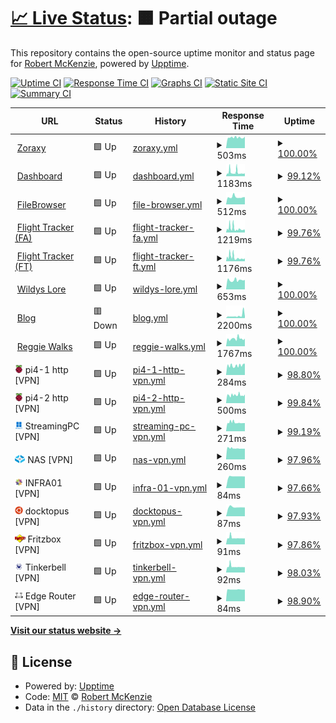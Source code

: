 # [📈 Live Status](https://m1xzg.github.io/uptime): <!--live status--> **🟧 Partial outage**

This repository contains the open-source uptime monitor and status page for [Robert McKenzie](https://www.uk-experience.com), powered by [Upptime](https://github.com/upptime/upptime).

[![Uptime CI](https://github.com/m1xzg/uptime/workflows/Uptime%20CI/badge.svg)](https://github.com/m1xzg/uptime/actions?query=workflow%3A%22Uptime+CI%22)
[![Response Time CI](https://github.com/m1xzg/uptime/workflows/Response%20Time%20CI/badge.svg)](https://github.com/m1xzg/uptime/actions?query=workflow%3A%22Response+Time+CI%22)
[![Graphs CI](https://github.com/m1xzg/uptime/workflows/Graphs%20CI/badge.svg)](https://github.com/m1xzg/uptime/actions?query=workflow%3A%22Graphs+CI%22)
[![Static Site CI](https://github.com/m1xzg/uptime/workflows/Static%20Site%20CI/badge.svg)](https://github.com/m1xzg/uptime/actions?query=workflow%3A%22Static+Site+CI%22)
[![Summary CI](https://github.com/m1xzg/uptime/workflows/Summary%20CI/badge.svg)](https://github.com/m1xzg/uptime/actions?query=workflow%3A%22Summary+CI%22)

<!--start: status pages-->
<!-- This summary is generated by Upptime (https://github.com/upptime/upptime) -->
<!-- Do not edit this manually, your changes will be overwritten -->
<!-- prettier-ignore -->
| URL | Status | History | Response Time | Uptime |
| --- | ------ | ------- | ------------- | ------ |
| <img alt="" src="https://github.com/tobychui/zoraxy/blob/main/src/web/favicon.png" height="13"> [Zoraxy](http://bigbastard.letmeshoot.it:8000) | 🟩 Up | [zoraxy.yml](https://github.com/M1XZG/uptime/commits/HEAD/history/zoraxy.yml) | <details><summary><img alt="Response time graph" src="./graphs/zoraxy/response-time-week.png" height="20"> 503ms</summary><br><a href="https://uptime.rpmdp.com/history/zoraxy"><img alt="Response time 621" src="https://img.shields.io/endpoint?url=https%3A%2F%2Fraw.githubusercontent.com%2FM1XZG%2Fuptime%2FHEAD%2Fapi%2Fzoraxy%2Fresponse-time.json"></a><br><a href="https://uptime.rpmdp.com/history/zoraxy"><img alt="24-hour response time 541" src="https://img.shields.io/endpoint?url=https%3A%2F%2Fraw.githubusercontent.com%2FM1XZG%2Fuptime%2FHEAD%2Fapi%2Fzoraxy%2Fresponse-time-day.json"></a><br><a href="https://uptime.rpmdp.com/history/zoraxy"><img alt="7-day response time 503" src="https://img.shields.io/endpoint?url=https%3A%2F%2Fraw.githubusercontent.com%2FM1XZG%2Fuptime%2FHEAD%2Fapi%2Fzoraxy%2Fresponse-time-week.json"></a><br><a href="https://uptime.rpmdp.com/history/zoraxy"><img alt="30-day response time 515" src="https://img.shields.io/endpoint?url=https%3A%2F%2Fraw.githubusercontent.com%2FM1XZG%2Fuptime%2FHEAD%2Fapi%2Fzoraxy%2Fresponse-time-month.json"></a><br><a href="https://uptime.rpmdp.com/history/zoraxy"><img alt="1-year response time 621" src="https://img.shields.io/endpoint?url=https%3A%2F%2Fraw.githubusercontent.com%2FM1XZG%2Fuptime%2FHEAD%2Fapi%2Fzoraxy%2Fresponse-time-year.json"></a></details> | <details><summary><a href="https://uptime.rpmdp.com/history/zoraxy">100.00%</a></summary><a href="https://uptime.rpmdp.com/history/zoraxy"><img alt="All-time uptime 99.99%" src="https://img.shields.io/endpoint?url=https%3A%2F%2Fraw.githubusercontent.com%2FM1XZG%2Fuptime%2FHEAD%2Fapi%2Fzoraxy%2Fuptime.json"></a><br><a href="https://uptime.rpmdp.com/history/zoraxy"><img alt="24-hour uptime 100.00%" src="https://img.shields.io/endpoint?url=https%3A%2F%2Fraw.githubusercontent.com%2FM1XZG%2Fuptime%2FHEAD%2Fapi%2Fzoraxy%2Fuptime-day.json"></a><br><a href="https://uptime.rpmdp.com/history/zoraxy"><img alt="7-day uptime 100.00%" src="https://img.shields.io/endpoint?url=https%3A%2F%2Fraw.githubusercontent.com%2FM1XZG%2Fuptime%2FHEAD%2Fapi%2Fzoraxy%2Fuptime-week.json"></a><br><a href="https://uptime.rpmdp.com/history/zoraxy"><img alt="30-day uptime 100.00%" src="https://img.shields.io/endpoint?url=https%3A%2F%2Fraw.githubusercontent.com%2FM1XZG%2Fuptime%2FHEAD%2Fapi%2Fzoraxy%2Fuptime-month.json"></a><br><a href="https://uptime.rpmdp.com/history/zoraxy"><img alt="1-year uptime 99.99%" src="https://img.shields.io/endpoint?url=https%3A%2F%2Fraw.githubusercontent.com%2FM1XZG%2Fuptime%2FHEAD%2Fapi%2Fzoraxy%2Fuptime-year.json"></a></details>
| <img alt="" src="http://dash.rpmdp.com/freeboard/dashicon.png" height="13"> [Dashboard](http://dash.rpmdp.com/freeboard/) | 🟩 Up | [dashboard.yml](https://github.com/M1XZG/uptime/commits/HEAD/history/dashboard.yml) | <details><summary><img alt="Response time graph" src="./graphs/dashboard/response-time-week.png" height="20"> 1183ms</summary><br><a href="https://uptime.rpmdp.com/history/dashboard"><img alt="Response time 708" src="https://img.shields.io/endpoint?url=https%3A%2F%2Fraw.githubusercontent.com%2FM1XZG%2Fuptime%2FHEAD%2Fapi%2Fdashboard%2Fresponse-time.json"></a><br><a href="https://uptime.rpmdp.com/history/dashboard"><img alt="24-hour response time 862" src="https://img.shields.io/endpoint?url=https%3A%2F%2Fraw.githubusercontent.com%2FM1XZG%2Fuptime%2FHEAD%2Fapi%2Fdashboard%2Fresponse-time-day.json"></a><br><a href="https://uptime.rpmdp.com/history/dashboard"><img alt="7-day response time 1183" src="https://img.shields.io/endpoint?url=https%3A%2F%2Fraw.githubusercontent.com%2FM1XZG%2Fuptime%2FHEAD%2Fapi%2Fdashboard%2Fresponse-time-week.json"></a><br><a href="https://uptime.rpmdp.com/history/dashboard"><img alt="30-day response time 944" src="https://img.shields.io/endpoint?url=https%3A%2F%2Fraw.githubusercontent.com%2FM1XZG%2Fuptime%2FHEAD%2Fapi%2Fdashboard%2Fresponse-time-month.json"></a><br><a href="https://uptime.rpmdp.com/history/dashboard"><img alt="1-year response time 708" src="https://img.shields.io/endpoint?url=https%3A%2F%2Fraw.githubusercontent.com%2FM1XZG%2Fuptime%2FHEAD%2Fapi%2Fdashboard%2Fresponse-time-year.json"></a></details> | <details><summary><a href="https://uptime.rpmdp.com/history/dashboard">99.12%</a></summary><a href="https://uptime.rpmdp.com/history/dashboard"><img alt="All-time uptime 98.44%" src="https://img.shields.io/endpoint?url=https%3A%2F%2Fraw.githubusercontent.com%2FM1XZG%2Fuptime%2FHEAD%2Fapi%2Fdashboard%2Fuptime.json"></a><br><a href="https://uptime.rpmdp.com/history/dashboard"><img alt="24-hour uptime 100.00%" src="https://img.shields.io/endpoint?url=https%3A%2F%2Fraw.githubusercontent.com%2FM1XZG%2Fuptime%2FHEAD%2Fapi%2Fdashboard%2Fuptime-day.json"></a><br><a href="https://uptime.rpmdp.com/history/dashboard"><img alt="7-day uptime 99.12%" src="https://img.shields.io/endpoint?url=https%3A%2F%2Fraw.githubusercontent.com%2FM1XZG%2Fuptime%2FHEAD%2Fapi%2Fdashboard%2Fuptime-week.json"></a><br><a href="https://uptime.rpmdp.com/history/dashboard"><img alt="30-day uptime 99.68%" src="https://img.shields.io/endpoint?url=https%3A%2F%2Fraw.githubusercontent.com%2FM1XZG%2Fuptime%2FHEAD%2Fapi%2Fdashboard%2Fuptime-month.json"></a><br><a href="https://uptime.rpmdp.com/history/dashboard"><img alt="1-year uptime 98.44%" src="https://img.shields.io/endpoint?url=https%3A%2F%2Fraw.githubusercontent.com%2FM1XZG%2Fuptime%2FHEAD%2Fapi%2Fdashboard%2Fuptime-year.json"></a></details>
| <img alt="" src="https://icons.duckduckgo.com/ip3/fb.letmeshoot.it.ico" height="13"> [FileBrowser](https://fb.letmeshoot.it/login) | 🟩 Up | [file-browser.yml](https://github.com/M1XZG/uptime/commits/HEAD/history/file-browser.yml) | <details><summary><img alt="Response time graph" src="./graphs/file-browser/response-time-week.png" height="20"> 512ms</summary><br><a href="https://uptime.rpmdp.com/history/file-browser"><img alt="Response time 556" src="https://img.shields.io/endpoint?url=https%3A%2F%2Fraw.githubusercontent.com%2FM1XZG%2Fuptime%2FHEAD%2Fapi%2Ffile-browser%2Fresponse-time.json"></a><br><a href="https://uptime.rpmdp.com/history/file-browser"><img alt="24-hour response time 512" src="https://img.shields.io/endpoint?url=https%3A%2F%2Fraw.githubusercontent.com%2FM1XZG%2Fuptime%2FHEAD%2Fapi%2Ffile-browser%2Fresponse-time-day.json"></a><br><a href="https://uptime.rpmdp.com/history/file-browser"><img alt="7-day response time 512" src="https://img.shields.io/endpoint?url=https%3A%2F%2Fraw.githubusercontent.com%2FM1XZG%2Fuptime%2FHEAD%2Fapi%2Ffile-browser%2Fresponse-time-week.json"></a><br><a href="https://uptime.rpmdp.com/history/file-browser"><img alt="30-day response time 563" src="https://img.shields.io/endpoint?url=https%3A%2F%2Fraw.githubusercontent.com%2FM1XZG%2Fuptime%2FHEAD%2Fapi%2Ffile-browser%2Fresponse-time-month.json"></a><br><a href="https://uptime.rpmdp.com/history/file-browser"><img alt="1-year response time 556" src="https://img.shields.io/endpoint?url=https%3A%2F%2Fraw.githubusercontent.com%2FM1XZG%2Fuptime%2FHEAD%2Fapi%2Ffile-browser%2Fresponse-time-year.json"></a></details> | <details><summary><a href="https://uptime.rpmdp.com/history/file-browser">100.00%</a></summary><a href="https://uptime.rpmdp.com/history/file-browser"><img alt="All-time uptime 100.00%" src="https://img.shields.io/endpoint?url=https%3A%2F%2Fraw.githubusercontent.com%2FM1XZG%2Fuptime%2FHEAD%2Fapi%2Ffile-browser%2Fuptime.json"></a><br><a href="https://uptime.rpmdp.com/history/file-browser"><img alt="24-hour uptime 100.00%" src="https://img.shields.io/endpoint?url=https%3A%2F%2Fraw.githubusercontent.com%2FM1XZG%2Fuptime%2FHEAD%2Fapi%2Ffile-browser%2Fuptime-day.json"></a><br><a href="https://uptime.rpmdp.com/history/file-browser"><img alt="7-day uptime 100.00%" src="https://img.shields.io/endpoint?url=https%3A%2F%2Fraw.githubusercontent.com%2FM1XZG%2Fuptime%2FHEAD%2Fapi%2Ffile-browser%2Fuptime-week.json"></a><br><a href="https://uptime.rpmdp.com/history/file-browser"><img alt="30-day uptime 100.00%" src="https://img.shields.io/endpoint?url=https%3A%2F%2Fraw.githubusercontent.com%2FM1XZG%2Fuptime%2FHEAD%2Fapi%2Ffile-browser%2Fuptime-month.json"></a><br><a href="https://uptime.rpmdp.com/history/file-browser"><img alt="1-year uptime 100.00%" src="https://img.shields.io/endpoint?url=https%3A%2F%2Fraw.githubusercontent.com%2FM1XZG%2Fuptime%2FHEAD%2Fapi%2Ffile-browser%2Fuptime-year.json"></a></details>
| <img alt="" src="https://icons.duckduckgo.com/ip3/fa.letmeshoot.it.ico" height="13"> [Flight Tracker (FA)](https://fa.letmeshoot.it) | 🟩 Up | [flight-tracker-fa.yml](https://github.com/M1XZG/uptime/commits/HEAD/history/flight-tracker-fa.yml) | <details><summary><img alt="Response time graph" src="./graphs/flight-tracker-fa/response-time-week.png" height="20"> 1219ms</summary><br><a href="https://uptime.rpmdp.com/history/flight-tracker-fa"><img alt="Response time 1771" src="https://img.shields.io/endpoint?url=https%3A%2F%2Fraw.githubusercontent.com%2FM1XZG%2Fuptime%2FHEAD%2Fapi%2Fflight-tracker-fa%2Fresponse-time.json"></a><br><a href="https://uptime.rpmdp.com/history/flight-tracker-fa"><img alt="24-hour response time 841" src="https://img.shields.io/endpoint?url=https%3A%2F%2Fraw.githubusercontent.com%2FM1XZG%2Fuptime%2FHEAD%2Fapi%2Fflight-tracker-fa%2Fresponse-time-day.json"></a><br><a href="https://uptime.rpmdp.com/history/flight-tracker-fa"><img alt="7-day response time 1219" src="https://img.shields.io/endpoint?url=https%3A%2F%2Fraw.githubusercontent.com%2FM1XZG%2Fuptime%2FHEAD%2Fapi%2Fflight-tracker-fa%2Fresponse-time-week.json"></a><br><a href="https://uptime.rpmdp.com/history/flight-tracker-fa"><img alt="30-day response time 982" src="https://img.shields.io/endpoint?url=https%3A%2F%2Fraw.githubusercontent.com%2FM1XZG%2Fuptime%2FHEAD%2Fapi%2Fflight-tracker-fa%2Fresponse-time-month.json"></a><br><a href="https://uptime.rpmdp.com/history/flight-tracker-fa"><img alt="1-year response time 1389" src="https://img.shields.io/endpoint?url=https%3A%2F%2Fraw.githubusercontent.com%2FM1XZG%2Fuptime%2FHEAD%2Fapi%2Fflight-tracker-fa%2Fresponse-time-year.json"></a></details> | <details><summary><a href="https://uptime.rpmdp.com/history/flight-tracker-fa">99.76%</a></summary><a href="https://uptime.rpmdp.com/history/flight-tracker-fa"><img alt="All-time uptime 99.47%" src="https://img.shields.io/endpoint?url=https%3A%2F%2Fraw.githubusercontent.com%2FM1XZG%2Fuptime%2FHEAD%2Fapi%2Fflight-tracker-fa%2Fuptime.json"></a><br><a href="https://uptime.rpmdp.com/history/flight-tracker-fa"><img alt="24-hour uptime 100.00%" src="https://img.shields.io/endpoint?url=https%3A%2F%2Fraw.githubusercontent.com%2FM1XZG%2Fuptime%2FHEAD%2Fapi%2Fflight-tracker-fa%2Fuptime-day.json"></a><br><a href="https://uptime.rpmdp.com/history/flight-tracker-fa"><img alt="7-day uptime 99.76%" src="https://img.shields.io/endpoint?url=https%3A%2F%2Fraw.githubusercontent.com%2FM1XZG%2Fuptime%2FHEAD%2Fapi%2Fflight-tracker-fa%2Fuptime-week.json"></a><br><a href="https://uptime.rpmdp.com/history/flight-tracker-fa"><img alt="30-day uptime 99.85%" src="https://img.shields.io/endpoint?url=https%3A%2F%2Fraw.githubusercontent.com%2FM1XZG%2Fuptime%2FHEAD%2Fapi%2Fflight-tracker-fa%2Fuptime-month.json"></a><br><a href="https://uptime.rpmdp.com/history/flight-tracker-fa"><img alt="1-year uptime 99.50%" src="https://img.shields.io/endpoint?url=https%3A%2F%2Fraw.githubusercontent.com%2FM1XZG%2Fuptime%2FHEAD%2Fapi%2Fflight-tracker-fa%2Fuptime-year.json"></a></details>
| <img alt="" src="https://icons.duckduckgo.com/ip3/ft.letmeshoot.it.ico" height="13"> [Flight Tracker (FT)](https://ft.letmeshoot.it) | 🟩 Up | [flight-tracker-ft.yml](https://github.com/M1XZG/uptime/commits/HEAD/history/flight-tracker-ft.yml) | <details><summary><img alt="Response time graph" src="./graphs/flight-tracker-ft/response-time-week.png" height="20"> 1176ms</summary><br><a href="https://uptime.rpmdp.com/history/flight-tracker-ft"><img alt="Response time 996" src="https://img.shields.io/endpoint?url=https%3A%2F%2Fraw.githubusercontent.com%2FM1XZG%2Fuptime%2FHEAD%2Fapi%2Fflight-tracker-ft%2Fresponse-time.json"></a><br><a href="https://uptime.rpmdp.com/history/flight-tracker-ft"><img alt="24-hour response time 886" src="https://img.shields.io/endpoint?url=https%3A%2F%2Fraw.githubusercontent.com%2FM1XZG%2Fuptime%2FHEAD%2Fapi%2Fflight-tracker-ft%2Fresponse-time-day.json"></a><br><a href="https://uptime.rpmdp.com/history/flight-tracker-ft"><img alt="7-day response time 1176" src="https://img.shields.io/endpoint?url=https%3A%2F%2Fraw.githubusercontent.com%2FM1XZG%2Fuptime%2FHEAD%2Fapi%2Fflight-tracker-ft%2Fresponse-time-week.json"></a><br><a href="https://uptime.rpmdp.com/history/flight-tracker-ft"><img alt="30-day response time 926" src="https://img.shields.io/endpoint?url=https%3A%2F%2Fraw.githubusercontent.com%2FM1XZG%2Fuptime%2FHEAD%2Fapi%2Fflight-tracker-ft%2Fresponse-time-month.json"></a><br><a href="https://uptime.rpmdp.com/history/flight-tracker-ft"><img alt="1-year response time 963" src="https://img.shields.io/endpoint?url=https%3A%2F%2Fraw.githubusercontent.com%2FM1XZG%2Fuptime%2FHEAD%2Fapi%2Fflight-tracker-ft%2Fresponse-time-year.json"></a></details> | <details><summary><a href="https://uptime.rpmdp.com/history/flight-tracker-ft">99.76%</a></summary><a href="https://uptime.rpmdp.com/history/flight-tracker-ft"><img alt="All-time uptime 99.47%" src="https://img.shields.io/endpoint?url=https%3A%2F%2Fraw.githubusercontent.com%2FM1XZG%2Fuptime%2FHEAD%2Fapi%2Fflight-tracker-ft%2Fuptime.json"></a><br><a href="https://uptime.rpmdp.com/history/flight-tracker-ft"><img alt="24-hour uptime 100.00%" src="https://img.shields.io/endpoint?url=https%3A%2F%2Fraw.githubusercontent.com%2FM1XZG%2Fuptime%2FHEAD%2Fapi%2Fflight-tracker-ft%2Fuptime-day.json"></a><br><a href="https://uptime.rpmdp.com/history/flight-tracker-ft"><img alt="7-day uptime 99.76%" src="https://img.shields.io/endpoint?url=https%3A%2F%2Fraw.githubusercontent.com%2FM1XZG%2Fuptime%2FHEAD%2Fapi%2Fflight-tracker-ft%2Fuptime-week.json"></a><br><a href="https://uptime.rpmdp.com/history/flight-tracker-ft"><img alt="30-day uptime 99.85%" src="https://img.shields.io/endpoint?url=https%3A%2F%2Fraw.githubusercontent.com%2FM1XZG%2Fuptime%2FHEAD%2Fapi%2Fflight-tracker-ft%2Fuptime-month.json"></a><br><a href="https://uptime.rpmdp.com/history/flight-tracker-ft"><img alt="1-year uptime 99.49%" src="https://img.shields.io/endpoint?url=https%3A%2F%2Fraw.githubusercontent.com%2FM1XZG%2Fuptime%2FHEAD%2Fapi%2Fflight-tracker-ft%2Fuptime-year.json"></a></details>
| <img alt="" src="https://icons.duckduckgo.com/ip3/lore.wildwanderer-vr.com.ico" height="13"> [Wildys Lore](https://lore.wildwanderer-vr.com) | 🟩 Up | [wildys-lore.yml](https://github.com/M1XZG/uptime/commits/HEAD/history/wildys-lore.yml) | <details><summary><img alt="Response time graph" src="./graphs/wildys-lore/response-time-week.png" height="20"> 653ms</summary><br><a href="https://uptime.rpmdp.com/history/wildys-lore"><img alt="Response time 772" src="https://img.shields.io/endpoint?url=https%3A%2F%2Fraw.githubusercontent.com%2FM1XZG%2Fuptime%2FHEAD%2Fapi%2Fwildys-lore%2Fresponse-time.json"></a><br><a href="https://uptime.rpmdp.com/history/wildys-lore"><img alt="24-hour response time 670" src="https://img.shields.io/endpoint?url=https%3A%2F%2Fraw.githubusercontent.com%2FM1XZG%2Fuptime%2FHEAD%2Fapi%2Fwildys-lore%2Fresponse-time-day.json"></a><br><a href="https://uptime.rpmdp.com/history/wildys-lore"><img alt="7-day response time 653" src="https://img.shields.io/endpoint?url=https%3A%2F%2Fraw.githubusercontent.com%2FM1XZG%2Fuptime%2FHEAD%2Fapi%2Fwildys-lore%2Fresponse-time-week.json"></a><br><a href="https://uptime.rpmdp.com/history/wildys-lore"><img alt="30-day response time 656" src="https://img.shields.io/endpoint?url=https%3A%2F%2Fraw.githubusercontent.com%2FM1XZG%2Fuptime%2FHEAD%2Fapi%2Fwildys-lore%2Fresponse-time-month.json"></a><br><a href="https://uptime.rpmdp.com/history/wildys-lore"><img alt="1-year response time 772" src="https://img.shields.io/endpoint?url=https%3A%2F%2Fraw.githubusercontent.com%2FM1XZG%2Fuptime%2FHEAD%2Fapi%2Fwildys-lore%2Fresponse-time-year.json"></a></details> | <details><summary><a href="https://uptime.rpmdp.com/history/wildys-lore">100.00%</a></summary><a href="https://uptime.rpmdp.com/history/wildys-lore"><img alt="All-time uptime 99.95%" src="https://img.shields.io/endpoint?url=https%3A%2F%2Fraw.githubusercontent.com%2FM1XZG%2Fuptime%2FHEAD%2Fapi%2Fwildys-lore%2Fuptime.json"></a><br><a href="https://uptime.rpmdp.com/history/wildys-lore"><img alt="24-hour uptime 100.00%" src="https://img.shields.io/endpoint?url=https%3A%2F%2Fraw.githubusercontent.com%2FM1XZG%2Fuptime%2FHEAD%2Fapi%2Fwildys-lore%2Fuptime-day.json"></a><br><a href="https://uptime.rpmdp.com/history/wildys-lore"><img alt="7-day uptime 100.00%" src="https://img.shields.io/endpoint?url=https%3A%2F%2Fraw.githubusercontent.com%2FM1XZG%2Fuptime%2FHEAD%2Fapi%2Fwildys-lore%2Fuptime-week.json"></a><br><a href="https://uptime.rpmdp.com/history/wildys-lore"><img alt="30-day uptime 100.00%" src="https://img.shields.io/endpoint?url=https%3A%2F%2Fraw.githubusercontent.com%2FM1XZG%2Fuptime%2FHEAD%2Fapi%2Fwildys-lore%2Fuptime-month.json"></a><br><a href="https://uptime.rpmdp.com/history/wildys-lore"><img alt="1-year uptime 99.95%" src="https://img.shields.io/endpoint?url=https%3A%2F%2Fraw.githubusercontent.com%2FM1XZG%2Fuptime%2FHEAD%2Fapi%2Fwildys-lore%2Fuptime-year.json"></a></details>
| <img alt="" src="https://icons.duckduckgo.com/ip3/www.uk-experience.com.ico" height="13"> [Blog](https://www.uk-experience.com) | 🟥 Down | [blog.yml](https://github.com/M1XZG/uptime/commits/HEAD/history/blog.yml) | <details><summary><img alt="Response time graph" src="./graphs/blog/response-time-week.png" height="20"> 2200ms</summary><br><a href="https://uptime.rpmdp.com/history/blog"><img alt="Response time 1796" src="https://img.shields.io/endpoint?url=https%3A%2F%2Fraw.githubusercontent.com%2FM1XZG%2Fuptime%2FHEAD%2Fapi%2Fblog%2Fresponse-time.json"></a><br><a href="https://uptime.rpmdp.com/history/blog"><img alt="24-hour response time 4647" src="https://img.shields.io/endpoint?url=https%3A%2F%2Fraw.githubusercontent.com%2FM1XZG%2Fuptime%2FHEAD%2Fapi%2Fblog%2Fresponse-time-day.json"></a><br><a href="https://uptime.rpmdp.com/history/blog"><img alt="7-day response time 2200" src="https://img.shields.io/endpoint?url=https%3A%2F%2Fraw.githubusercontent.com%2FM1XZG%2Fuptime%2FHEAD%2Fapi%2Fblog%2Fresponse-time-week.json"></a><br><a href="https://uptime.rpmdp.com/history/blog"><img alt="30-day response time 1735" src="https://img.shields.io/endpoint?url=https%3A%2F%2Fraw.githubusercontent.com%2FM1XZG%2Fuptime%2FHEAD%2Fapi%2Fblog%2Fresponse-time-month.json"></a><br><a href="https://uptime.rpmdp.com/history/blog"><img alt="1-year response time 1771" src="https://img.shields.io/endpoint?url=https%3A%2F%2Fraw.githubusercontent.com%2FM1XZG%2Fuptime%2FHEAD%2Fapi%2Fblog%2Fresponse-time-year.json"></a></details> | <details><summary><a href="https://uptime.rpmdp.com/history/blog">100.00%</a></summary><a href="https://uptime.rpmdp.com/history/blog"><img alt="All-time uptime 99.93%" src="https://img.shields.io/endpoint?url=https%3A%2F%2Fraw.githubusercontent.com%2FM1XZG%2Fuptime%2FHEAD%2Fapi%2Fblog%2Fuptime.json"></a><br><a href="https://uptime.rpmdp.com/history/blog"><img alt="24-hour uptime 99.98%" src="https://img.shields.io/endpoint?url=https%3A%2F%2Fraw.githubusercontent.com%2FM1XZG%2Fuptime%2FHEAD%2Fapi%2Fblog%2Fuptime-day.json"></a><br><a href="https://uptime.rpmdp.com/history/blog"><img alt="7-day uptime 100.00%" src="https://img.shields.io/endpoint?url=https%3A%2F%2Fraw.githubusercontent.com%2FM1XZG%2Fuptime%2FHEAD%2Fapi%2Fblog%2Fuptime-week.json"></a><br><a href="https://uptime.rpmdp.com/history/blog"><img alt="30-day uptime 99.91%" src="https://img.shields.io/endpoint?url=https%3A%2F%2Fraw.githubusercontent.com%2FM1XZG%2Fuptime%2FHEAD%2Fapi%2Fblog%2Fuptime-month.json"></a><br><a href="https://uptime.rpmdp.com/history/blog"><img alt="1-year uptime 99.94%" src="https://img.shields.io/endpoint?url=https%3A%2F%2Fraw.githubusercontent.com%2FM1XZG%2Fuptime%2FHEAD%2Fapi%2Fblog%2Fuptime-year.json"></a></details>
| <img alt="" src="https://icons.duckduckgo.com/ip3/www.reggiewalkswitney.co.uk.ico" height="13"> [Reggie Walks](https://www.reggiewalkswitney.co.uk) | 🟩 Up | [reggie-walks.yml](https://github.com/M1XZG/uptime/commits/HEAD/history/reggie-walks.yml) | <details><summary><img alt="Response time graph" src="./graphs/reggie-walks/response-time-week.png" height="20"> 1767ms</summary><br><a href="https://uptime.rpmdp.com/history/reggie-walks"><img alt="Response time 2175" src="https://img.shields.io/endpoint?url=https%3A%2F%2Fraw.githubusercontent.com%2FM1XZG%2Fuptime%2FHEAD%2Fapi%2Freggie-walks%2Fresponse-time.json"></a><br><a href="https://uptime.rpmdp.com/history/reggie-walks"><img alt="24-hour response time 1625" src="https://img.shields.io/endpoint?url=https%3A%2F%2Fraw.githubusercontent.com%2FM1XZG%2Fuptime%2FHEAD%2Fapi%2Freggie-walks%2Fresponse-time-day.json"></a><br><a href="https://uptime.rpmdp.com/history/reggie-walks"><img alt="7-day response time 1767" src="https://img.shields.io/endpoint?url=https%3A%2F%2Fraw.githubusercontent.com%2FM1XZG%2Fuptime%2FHEAD%2Fapi%2Freggie-walks%2Fresponse-time-week.json"></a><br><a href="https://uptime.rpmdp.com/history/reggie-walks"><img alt="30-day response time 1913" src="https://img.shields.io/endpoint?url=https%3A%2F%2Fraw.githubusercontent.com%2FM1XZG%2Fuptime%2FHEAD%2Fapi%2Freggie-walks%2Fresponse-time-month.json"></a><br><a href="https://uptime.rpmdp.com/history/reggie-walks"><img alt="1-year response time 2188" src="https://img.shields.io/endpoint?url=https%3A%2F%2Fraw.githubusercontent.com%2FM1XZG%2Fuptime%2FHEAD%2Fapi%2Freggie-walks%2Fresponse-time-year.json"></a></details> | <details><summary><a href="https://uptime.rpmdp.com/history/reggie-walks">100.00%</a></summary><a href="https://uptime.rpmdp.com/history/reggie-walks"><img alt="All-time uptime 99.94%" src="https://img.shields.io/endpoint?url=https%3A%2F%2Fraw.githubusercontent.com%2FM1XZG%2Fuptime%2FHEAD%2Fapi%2Freggie-walks%2Fuptime.json"></a><br><a href="https://uptime.rpmdp.com/history/reggie-walks"><img alt="24-hour uptime 100.00%" src="https://img.shields.io/endpoint?url=https%3A%2F%2Fraw.githubusercontent.com%2FM1XZG%2Fuptime%2FHEAD%2Fapi%2Freggie-walks%2Fuptime-day.json"></a><br><a href="https://uptime.rpmdp.com/history/reggie-walks"><img alt="7-day uptime 100.00%" src="https://img.shields.io/endpoint?url=https%3A%2F%2Fraw.githubusercontent.com%2FM1XZG%2Fuptime%2FHEAD%2Fapi%2Freggie-walks%2Fuptime-week.json"></a><br><a href="https://uptime.rpmdp.com/history/reggie-walks"><img alt="30-day uptime 99.91%" src="https://img.shields.io/endpoint?url=https%3A%2F%2Fraw.githubusercontent.com%2FM1XZG%2Fuptime%2FHEAD%2Fapi%2Freggie-walks%2Fuptime-month.json"></a><br><a href="https://uptime.rpmdp.com/history/reggie-walks"><img alt="1-year uptime 99.95%" src="https://img.shields.io/endpoint?url=https%3A%2F%2Fraw.githubusercontent.com%2FM1XZG%2Fuptime%2FHEAD%2Fapi%2Freggie-walks%2Fuptime-year.json"></a></details>
| <img alt="" src="https://github.com/M1XZG/uptime/blob/a5f5569c652410f39f06ead23e0166ef84abb697/assets/RaspPi-32px.png" height="13"> pi4-1 http [VPN] | 🟩 Up | [pi4-1-http-vpn.yml](https://github.com/M1XZG/uptime/commits/HEAD/history/pi4-1-http-vpn.yml) | <details><summary><img alt="Response time graph" src="./graphs/pi4-1-http-vpn/response-time-week.png" height="20"> 284ms</summary><br><a href="https://uptime.rpmdp.com/history/pi4-1-http-vpn"><img alt="Response time 281" src="https://img.shields.io/endpoint?url=https%3A%2F%2Fraw.githubusercontent.com%2FM1XZG%2Fuptime%2FHEAD%2Fapi%2Fpi4-1-http-vpn%2Fresponse-time.json"></a><br><a href="https://uptime.rpmdp.com/history/pi4-1-http-vpn"><img alt="24-hour response time 606" src="https://img.shields.io/endpoint?url=https%3A%2F%2Fraw.githubusercontent.com%2FM1XZG%2Fuptime%2FHEAD%2Fapi%2Fpi4-1-http-vpn%2Fresponse-time-day.json"></a><br><a href="https://uptime.rpmdp.com/history/pi4-1-http-vpn"><img alt="7-day response time 284" src="https://img.shields.io/endpoint?url=https%3A%2F%2Fraw.githubusercontent.com%2FM1XZG%2Fuptime%2FHEAD%2Fapi%2Fpi4-1-http-vpn%2Fresponse-time-week.json"></a><br><a href="https://uptime.rpmdp.com/history/pi4-1-http-vpn"><img alt="30-day response time 278" src="https://img.shields.io/endpoint?url=https%3A%2F%2Fraw.githubusercontent.com%2FM1XZG%2Fuptime%2FHEAD%2Fapi%2Fpi4-1-http-vpn%2Fresponse-time-month.json"></a><br><a href="https://uptime.rpmdp.com/history/pi4-1-http-vpn"><img alt="1-year response time 281" src="https://img.shields.io/endpoint?url=https%3A%2F%2Fraw.githubusercontent.com%2FM1XZG%2Fuptime%2FHEAD%2Fapi%2Fpi4-1-http-vpn%2Fresponse-time-year.json"></a></details> | <details><summary><a href="https://uptime.rpmdp.com/history/pi4-1-http-vpn">98.80%</a></summary><a href="https://uptime.rpmdp.com/history/pi4-1-http-vpn"><img alt="All-time uptime 99.43%" src="https://img.shields.io/endpoint?url=https%3A%2F%2Fraw.githubusercontent.com%2FM1XZG%2Fuptime%2FHEAD%2Fapi%2Fpi4-1-http-vpn%2Fuptime.json"></a><br><a href="https://uptime.rpmdp.com/history/pi4-1-http-vpn"><img alt="24-hour uptime 97.75%" src="https://img.shields.io/endpoint?url=https%3A%2F%2Fraw.githubusercontent.com%2FM1XZG%2Fuptime%2FHEAD%2Fapi%2Fpi4-1-http-vpn%2Fuptime-day.json"></a><br><a href="https://uptime.rpmdp.com/history/pi4-1-http-vpn"><img alt="7-day uptime 98.80%" src="https://img.shields.io/endpoint?url=https%3A%2F%2Fraw.githubusercontent.com%2FM1XZG%2Fuptime%2FHEAD%2Fapi%2Fpi4-1-http-vpn%2Fuptime-week.json"></a><br><a href="https://uptime.rpmdp.com/history/pi4-1-http-vpn"><img alt="30-day uptime 99.50%" src="https://img.shields.io/endpoint?url=https%3A%2F%2Fraw.githubusercontent.com%2FM1XZG%2Fuptime%2FHEAD%2Fapi%2Fpi4-1-http-vpn%2Fuptime-month.json"></a><br><a href="https://uptime.rpmdp.com/history/pi4-1-http-vpn"><img alt="1-year uptime 99.43%" src="https://img.shields.io/endpoint?url=https%3A%2F%2Fraw.githubusercontent.com%2FM1XZG%2Fuptime%2FHEAD%2Fapi%2Fpi4-1-http-vpn%2Fuptime-year.json"></a></details>
| <img alt="" src="https://github.com/M1XZG/uptime/blob/a5f5569c652410f39f06ead23e0166ef84abb697/assets/RaspPi-32px.png" height="13"> pi4-2 http [VPN] | 🟩 Up | [pi4-2-http-vpn.yml](https://github.com/M1XZG/uptime/commits/HEAD/history/pi4-2-http-vpn.yml) | <details><summary><img alt="Response time graph" src="./graphs/pi4-2-http-vpn/response-time-week.png" height="20"> 500ms</summary><br><a href="https://uptime.rpmdp.com/history/pi4-2-http-vpn"><img alt="Response time 543" src="https://img.shields.io/endpoint?url=https%3A%2F%2Fraw.githubusercontent.com%2FM1XZG%2Fuptime%2FHEAD%2Fapi%2Fpi4-2-http-vpn%2Fresponse-time.json"></a><br><a href="https://uptime.rpmdp.com/history/pi4-2-http-vpn"><img alt="24-hour response time 539" src="https://img.shields.io/endpoint?url=https%3A%2F%2Fraw.githubusercontent.com%2FM1XZG%2Fuptime%2FHEAD%2Fapi%2Fpi4-2-http-vpn%2Fresponse-time-day.json"></a><br><a href="https://uptime.rpmdp.com/history/pi4-2-http-vpn"><img alt="7-day response time 500" src="https://img.shields.io/endpoint?url=https%3A%2F%2Fraw.githubusercontent.com%2FM1XZG%2Fuptime%2FHEAD%2Fapi%2Fpi4-2-http-vpn%2Fresponse-time-week.json"></a><br><a href="https://uptime.rpmdp.com/history/pi4-2-http-vpn"><img alt="30-day response time 585" src="https://img.shields.io/endpoint?url=https%3A%2F%2Fraw.githubusercontent.com%2FM1XZG%2Fuptime%2FHEAD%2Fapi%2Fpi4-2-http-vpn%2Fresponse-time-month.json"></a><br><a href="https://uptime.rpmdp.com/history/pi4-2-http-vpn"><img alt="1-year response time 543" src="https://img.shields.io/endpoint?url=https%3A%2F%2Fraw.githubusercontent.com%2FM1XZG%2Fuptime%2FHEAD%2Fapi%2Fpi4-2-http-vpn%2Fresponse-time-year.json"></a></details> | <details><summary><a href="https://uptime.rpmdp.com/history/pi4-2-http-vpn">99.84%</a></summary><a href="https://uptime.rpmdp.com/history/pi4-2-http-vpn"><img alt="All-time uptime 99.54%" src="https://img.shields.io/endpoint?url=https%3A%2F%2Fraw.githubusercontent.com%2FM1XZG%2Fuptime%2FHEAD%2Fapi%2Fpi4-2-http-vpn%2Fuptime.json"></a><br><a href="https://uptime.rpmdp.com/history/pi4-2-http-vpn"><img alt="24-hour uptime 100.00%" src="https://img.shields.io/endpoint?url=https%3A%2F%2Fraw.githubusercontent.com%2FM1XZG%2Fuptime%2FHEAD%2Fapi%2Fpi4-2-http-vpn%2Fuptime-day.json"></a><br><a href="https://uptime.rpmdp.com/history/pi4-2-http-vpn"><img alt="7-day uptime 99.84%" src="https://img.shields.io/endpoint?url=https%3A%2F%2Fraw.githubusercontent.com%2FM1XZG%2Fuptime%2FHEAD%2Fapi%2Fpi4-2-http-vpn%2Fuptime-week.json"></a><br><a href="https://uptime.rpmdp.com/history/pi4-2-http-vpn"><img alt="30-day uptime 99.65%" src="https://img.shields.io/endpoint?url=https%3A%2F%2Fraw.githubusercontent.com%2FM1XZG%2Fuptime%2FHEAD%2Fapi%2Fpi4-2-http-vpn%2Fuptime-month.json"></a><br><a href="https://uptime.rpmdp.com/history/pi4-2-http-vpn"><img alt="1-year uptime 99.54%" src="https://img.shields.io/endpoint?url=https%3A%2F%2Fraw.githubusercontent.com%2FM1XZG%2Fuptime%2FHEAD%2Fapi%2Fpi4-2-http-vpn%2Fuptime-year.json"></a></details>
| <img alt="" src="https://github.com/M1XZG/uptime/blob/e7395f2d4ab9e8fc2ae49ab9be25c7d7335d5224/assets/Windows-11-Icon.png" height="13"> StreamingPC [VPN] | 🟩 Up | [streaming-pc-vpn.yml](https://github.com/M1XZG/uptime/commits/HEAD/history/streaming-pc-vpn.yml) | <details><summary><img alt="Response time graph" src="./graphs/streaming-pc-vpn/response-time-week.png" height="20"> 271ms</summary><br><a href="https://uptime.rpmdp.com/history/streaming-pc-vpn"><img alt="Response time 276" src="https://img.shields.io/endpoint?url=https%3A%2F%2Fraw.githubusercontent.com%2FM1XZG%2Fuptime%2FHEAD%2Fapi%2Fstreaming-pc-vpn%2Fresponse-time.json"></a><br><a href="https://uptime.rpmdp.com/history/streaming-pc-vpn"><img alt="24-hour response time 255" src="https://img.shields.io/endpoint?url=https%3A%2F%2Fraw.githubusercontent.com%2FM1XZG%2Fuptime%2FHEAD%2Fapi%2Fstreaming-pc-vpn%2Fresponse-time-day.json"></a><br><a href="https://uptime.rpmdp.com/history/streaming-pc-vpn"><img alt="7-day response time 271" src="https://img.shields.io/endpoint?url=https%3A%2F%2Fraw.githubusercontent.com%2FM1XZG%2Fuptime%2FHEAD%2Fapi%2Fstreaming-pc-vpn%2Fresponse-time-week.json"></a><br><a href="https://uptime.rpmdp.com/history/streaming-pc-vpn"><img alt="30-day response time 267" src="https://img.shields.io/endpoint?url=https%3A%2F%2Fraw.githubusercontent.com%2FM1XZG%2Fuptime%2FHEAD%2Fapi%2Fstreaming-pc-vpn%2Fresponse-time-month.json"></a><br><a href="https://uptime.rpmdp.com/history/streaming-pc-vpn"><img alt="1-year response time 276" src="https://img.shields.io/endpoint?url=https%3A%2F%2Fraw.githubusercontent.com%2FM1XZG%2Fuptime%2FHEAD%2Fapi%2Fstreaming-pc-vpn%2Fresponse-time-year.json"></a></details> | <details><summary><a href="https://uptime.rpmdp.com/history/streaming-pc-vpn">99.19%</a></summary><a href="https://uptime.rpmdp.com/history/streaming-pc-vpn"><img alt="All-time uptime 99.41%" src="https://img.shields.io/endpoint?url=https%3A%2F%2Fraw.githubusercontent.com%2FM1XZG%2Fuptime%2FHEAD%2Fapi%2Fstreaming-pc-vpn%2Fuptime.json"></a><br><a href="https://uptime.rpmdp.com/history/streaming-pc-vpn"><img alt="24-hour uptime 100.00%" src="https://img.shields.io/endpoint?url=https%3A%2F%2Fraw.githubusercontent.com%2FM1XZG%2Fuptime%2FHEAD%2Fapi%2Fstreaming-pc-vpn%2Fuptime-day.json"></a><br><a href="https://uptime.rpmdp.com/history/streaming-pc-vpn"><img alt="7-day uptime 99.19%" src="https://img.shields.io/endpoint?url=https%3A%2F%2Fraw.githubusercontent.com%2FM1XZG%2Fuptime%2FHEAD%2Fapi%2Fstreaming-pc-vpn%2Fuptime-week.json"></a><br><a href="https://uptime.rpmdp.com/history/streaming-pc-vpn"><img alt="30-day uptime 99.81%" src="https://img.shields.io/endpoint?url=https%3A%2F%2Fraw.githubusercontent.com%2FM1XZG%2Fuptime%2FHEAD%2Fapi%2Fstreaming-pc-vpn%2Fuptime-month.json"></a><br><a href="https://uptime.rpmdp.com/history/streaming-pc-vpn"><img alt="1-year uptime 99.41%" src="https://img.shields.io/endpoint?url=https%3A%2F%2Fraw.githubusercontent.com%2FM1XZG%2Fuptime%2FHEAD%2Fapi%2Fstreaming-pc-vpn%2Fuptime-year.json"></a></details>
| <img alt="" src="https://github.com/M1XZG/uptime/blob/7e0b96e646434818c69ecd093ff1db4c5a2c4bf3/assets/truenas-logo.png" height="13"> NAS [VPN] | 🟩 Up | [nas-vpn.yml](https://github.com/M1XZG/uptime/commits/HEAD/history/nas-vpn.yml) | <details><summary><img alt="Response time graph" src="./graphs/nas-vpn/response-time-week.png" height="20"> 260ms</summary><br><a href="https://uptime.rpmdp.com/history/nas-vpn"><img alt="Response time 271" src="https://img.shields.io/endpoint?url=https%3A%2F%2Fraw.githubusercontent.com%2FM1XZG%2Fuptime%2FHEAD%2Fapi%2Fnas-vpn%2Fresponse-time.json"></a><br><a href="https://uptime.rpmdp.com/history/nas-vpn"><img alt="24-hour response time 252" src="https://img.shields.io/endpoint?url=https%3A%2F%2Fraw.githubusercontent.com%2FM1XZG%2Fuptime%2FHEAD%2Fapi%2Fnas-vpn%2Fresponse-time-day.json"></a><br><a href="https://uptime.rpmdp.com/history/nas-vpn"><img alt="7-day response time 260" src="https://img.shields.io/endpoint?url=https%3A%2F%2Fraw.githubusercontent.com%2FM1XZG%2Fuptime%2FHEAD%2Fapi%2Fnas-vpn%2Fresponse-time-week.json"></a><br><a href="https://uptime.rpmdp.com/history/nas-vpn"><img alt="30-day response time 259" src="https://img.shields.io/endpoint?url=https%3A%2F%2Fraw.githubusercontent.com%2FM1XZG%2Fuptime%2FHEAD%2Fapi%2Fnas-vpn%2Fresponse-time-month.json"></a><br><a href="https://uptime.rpmdp.com/history/nas-vpn"><img alt="1-year response time 271" src="https://img.shields.io/endpoint?url=https%3A%2F%2Fraw.githubusercontent.com%2FM1XZG%2Fuptime%2FHEAD%2Fapi%2Fnas-vpn%2Fresponse-time-year.json"></a></details> | <details><summary><a href="https://uptime.rpmdp.com/history/nas-vpn">97.96%</a></summary><a href="https://uptime.rpmdp.com/history/nas-vpn"><img alt="All-time uptime 99.33%" src="https://img.shields.io/endpoint?url=https%3A%2F%2Fraw.githubusercontent.com%2FM1XZG%2Fuptime%2FHEAD%2Fapi%2Fnas-vpn%2Fuptime.json"></a><br><a href="https://uptime.rpmdp.com/history/nas-vpn"><img alt="24-hour uptime 100.00%" src="https://img.shields.io/endpoint?url=https%3A%2F%2Fraw.githubusercontent.com%2FM1XZG%2Fuptime%2FHEAD%2Fapi%2Fnas-vpn%2Fuptime-day.json"></a><br><a href="https://uptime.rpmdp.com/history/nas-vpn"><img alt="7-day uptime 97.96%" src="https://img.shields.io/endpoint?url=https%3A%2F%2Fraw.githubusercontent.com%2FM1XZG%2Fuptime%2FHEAD%2Fapi%2Fnas-vpn%2Fuptime-week.json"></a><br><a href="https://uptime.rpmdp.com/history/nas-vpn"><img alt="30-day uptime 99.53%" src="https://img.shields.io/endpoint?url=https%3A%2F%2Fraw.githubusercontent.com%2FM1XZG%2Fuptime%2FHEAD%2Fapi%2Fnas-vpn%2Fuptime-month.json"></a><br><a href="https://uptime.rpmdp.com/history/nas-vpn"><img alt="1-year uptime 99.33%" src="https://img.shields.io/endpoint?url=https%3A%2F%2Fraw.githubusercontent.com%2FM1XZG%2Fuptime%2FHEAD%2Fapi%2Fnas-vpn%2Fuptime-year.json"></a></details>
| <img alt="" src="https://github.com/M1XZG/uptime/blob/1a0b9a6d234895784a86d53338f65fa04413f9ab/assets/centos.png" height="13"> INFRA01 [VPN] | 🟩 Up | [infra-01-vpn.yml](https://github.com/M1XZG/uptime/commits/HEAD/history/infra-01-vpn.yml) | <details><summary><img alt="Response time graph" src="./graphs/infra-01-vpn/response-time-week.png" height="20"> 84ms</summary><br><a href="https://uptime.rpmdp.com/history/infra-01-vpn"><img alt="Response time 84" src="https://img.shields.io/endpoint?url=https%3A%2F%2Fraw.githubusercontent.com%2FM1XZG%2Fuptime%2FHEAD%2Fapi%2Finfra-01-vpn%2Fresponse-time.json"></a><br><a href="https://uptime.rpmdp.com/history/infra-01-vpn"><img alt="24-hour response time 83" src="https://img.shields.io/endpoint?url=https%3A%2F%2Fraw.githubusercontent.com%2FM1XZG%2Fuptime%2FHEAD%2Fapi%2Finfra-01-vpn%2Fresponse-time-day.json"></a><br><a href="https://uptime.rpmdp.com/history/infra-01-vpn"><img alt="7-day response time 84" src="https://img.shields.io/endpoint?url=https%3A%2F%2Fraw.githubusercontent.com%2FM1XZG%2Fuptime%2FHEAD%2Fapi%2Finfra-01-vpn%2Fresponse-time-week.json"></a><br><a href="https://uptime.rpmdp.com/history/infra-01-vpn"><img alt="30-day response time 84" src="https://img.shields.io/endpoint?url=https%3A%2F%2Fraw.githubusercontent.com%2FM1XZG%2Fuptime%2FHEAD%2Fapi%2Finfra-01-vpn%2Fresponse-time-month.json"></a><br><a href="https://uptime.rpmdp.com/history/infra-01-vpn"><img alt="1-year response time 84" src="https://img.shields.io/endpoint?url=https%3A%2F%2Fraw.githubusercontent.com%2FM1XZG%2Fuptime%2FHEAD%2Fapi%2Finfra-01-vpn%2Fresponse-time-year.json"></a></details> | <details><summary><a href="https://uptime.rpmdp.com/history/infra-01-vpn">97.66%</a></summary><a href="https://uptime.rpmdp.com/history/infra-01-vpn"><img alt="All-time uptime 97.66%" src="https://img.shields.io/endpoint?url=https%3A%2F%2Fraw.githubusercontent.com%2FM1XZG%2Fuptime%2FHEAD%2Fapi%2Finfra-01-vpn%2Fuptime.json"></a><br><a href="https://uptime.rpmdp.com/history/infra-01-vpn"><img alt="24-hour uptime 100.00%" src="https://img.shields.io/endpoint?url=https%3A%2F%2Fraw.githubusercontent.com%2FM1XZG%2Fuptime%2FHEAD%2Fapi%2Finfra-01-vpn%2Fuptime-day.json"></a><br><a href="https://uptime.rpmdp.com/history/infra-01-vpn"><img alt="7-day uptime 97.66%" src="https://img.shields.io/endpoint?url=https%3A%2F%2Fraw.githubusercontent.com%2FM1XZG%2Fuptime%2FHEAD%2Fapi%2Finfra-01-vpn%2Fuptime-week.json"></a><br><a href="https://uptime.rpmdp.com/history/infra-01-vpn"><img alt="30-day uptime 97.66%" src="https://img.shields.io/endpoint?url=https%3A%2F%2Fraw.githubusercontent.com%2FM1XZG%2Fuptime%2FHEAD%2Fapi%2Finfra-01-vpn%2Fuptime-month.json"></a><br><a href="https://uptime.rpmdp.com/history/infra-01-vpn"><img alt="1-year uptime 97.66%" src="https://img.shields.io/endpoint?url=https%3A%2F%2Fraw.githubusercontent.com%2FM1XZG%2Fuptime%2FHEAD%2Fapi%2Finfra-01-vpn%2Fuptime-year.json"></a></details>
| <img alt="" src="https://github.com/M1XZG/uptime/blob/30979ee0a82f94cbac6211ba78ad1b9613d9c775/assets/ubuntu.png" height="13"> docktopus [VPN] | 🟩 Up | [docktopus-vpn.yml](https://github.com/M1XZG/uptime/commits/HEAD/history/docktopus-vpn.yml) | <details><summary><img alt="Response time graph" src="./graphs/docktopus-vpn/response-time-week.png" height="20"> 87ms</summary><br><a href="https://uptime.rpmdp.com/history/docktopus-vpn"><img alt="Response time 87" src="https://img.shields.io/endpoint?url=https%3A%2F%2Fraw.githubusercontent.com%2FM1XZG%2Fuptime%2FHEAD%2Fapi%2Fdocktopus-vpn%2Fresponse-time.json"></a><br><a href="https://uptime.rpmdp.com/history/docktopus-vpn"><img alt="24-hour response time 83" src="https://img.shields.io/endpoint?url=https%3A%2F%2Fraw.githubusercontent.com%2FM1XZG%2Fuptime%2FHEAD%2Fapi%2Fdocktopus-vpn%2Fresponse-time-day.json"></a><br><a href="https://uptime.rpmdp.com/history/docktopus-vpn"><img alt="7-day response time 87" src="https://img.shields.io/endpoint?url=https%3A%2F%2Fraw.githubusercontent.com%2FM1XZG%2Fuptime%2FHEAD%2Fapi%2Fdocktopus-vpn%2Fresponse-time-week.json"></a><br><a href="https://uptime.rpmdp.com/history/docktopus-vpn"><img alt="30-day response time 87" src="https://img.shields.io/endpoint?url=https%3A%2F%2Fraw.githubusercontent.com%2FM1XZG%2Fuptime%2FHEAD%2Fapi%2Fdocktopus-vpn%2Fresponse-time-month.json"></a><br><a href="https://uptime.rpmdp.com/history/docktopus-vpn"><img alt="1-year response time 87" src="https://img.shields.io/endpoint?url=https%3A%2F%2Fraw.githubusercontent.com%2FM1XZG%2Fuptime%2FHEAD%2Fapi%2Fdocktopus-vpn%2Fresponse-time-year.json"></a></details> | <details><summary><a href="https://uptime.rpmdp.com/history/docktopus-vpn">97.93%</a></summary><a href="https://uptime.rpmdp.com/history/docktopus-vpn"><img alt="All-time uptime 97.93%" src="https://img.shields.io/endpoint?url=https%3A%2F%2Fraw.githubusercontent.com%2FM1XZG%2Fuptime%2FHEAD%2Fapi%2Fdocktopus-vpn%2Fuptime.json"></a><br><a href="https://uptime.rpmdp.com/history/docktopus-vpn"><img alt="24-hour uptime 100.00%" src="https://img.shields.io/endpoint?url=https%3A%2F%2Fraw.githubusercontent.com%2FM1XZG%2Fuptime%2FHEAD%2Fapi%2Fdocktopus-vpn%2Fuptime-day.json"></a><br><a href="https://uptime.rpmdp.com/history/docktopus-vpn"><img alt="7-day uptime 97.93%" src="https://img.shields.io/endpoint?url=https%3A%2F%2Fraw.githubusercontent.com%2FM1XZG%2Fuptime%2FHEAD%2Fapi%2Fdocktopus-vpn%2Fuptime-week.json"></a><br><a href="https://uptime.rpmdp.com/history/docktopus-vpn"><img alt="30-day uptime 97.93%" src="https://img.shields.io/endpoint?url=https%3A%2F%2Fraw.githubusercontent.com%2FM1XZG%2Fuptime%2FHEAD%2Fapi%2Fdocktopus-vpn%2Fuptime-month.json"></a><br><a href="https://uptime.rpmdp.com/history/docktopus-vpn"><img alt="1-year uptime 97.93%" src="https://img.shields.io/endpoint?url=https%3A%2F%2Fraw.githubusercontent.com%2FM1XZG%2Fuptime%2FHEAD%2Fapi%2Fdocktopus-vpn%2Fuptime-year.json"></a></details>
| <img alt="" src="https://github.com/M1XZG/uptime/blob/7e0b96e646434818c69ecd093ff1db4c5a2c4bf3/assets/Fritzbox.png" height="13"> Fritzbox [VPN] | 🟩 Up | [fritzbox-vpn.yml](https://github.com/M1XZG/uptime/commits/HEAD/history/fritzbox-vpn.yml) | <details><summary><img alt="Response time graph" src="./graphs/fritzbox-vpn/response-time-week.png" height="20"> 91ms</summary><br><a href="https://uptime.rpmdp.com/history/fritzbox-vpn"><img alt="Response time 331" src="https://img.shields.io/endpoint?url=https%3A%2F%2Fraw.githubusercontent.com%2FM1XZG%2Fuptime%2FHEAD%2Fapi%2Ffritzbox-vpn%2Fresponse-time.json"></a><br><a href="https://uptime.rpmdp.com/history/fritzbox-vpn"><img alt="24-hour response time 84" src="https://img.shields.io/endpoint?url=https%3A%2F%2Fraw.githubusercontent.com%2FM1XZG%2Fuptime%2FHEAD%2Fapi%2Ffritzbox-vpn%2Fresponse-time-day.json"></a><br><a href="https://uptime.rpmdp.com/history/fritzbox-vpn"><img alt="7-day response time 91" src="https://img.shields.io/endpoint?url=https%3A%2F%2Fraw.githubusercontent.com%2FM1XZG%2Fuptime%2FHEAD%2Fapi%2Ffritzbox-vpn%2Fresponse-time-week.json"></a><br><a href="https://uptime.rpmdp.com/history/fritzbox-vpn"><img alt="30-day response time 196" src="https://img.shields.io/endpoint?url=https%3A%2F%2Fraw.githubusercontent.com%2FM1XZG%2Fuptime%2FHEAD%2Fapi%2Ffritzbox-vpn%2Fresponse-time-month.json"></a><br><a href="https://uptime.rpmdp.com/history/fritzbox-vpn"><img alt="1-year response time 331" src="https://img.shields.io/endpoint?url=https%3A%2F%2Fraw.githubusercontent.com%2FM1XZG%2Fuptime%2FHEAD%2Fapi%2Ffritzbox-vpn%2Fresponse-time-year.json"></a></details> | <details><summary><a href="https://uptime.rpmdp.com/history/fritzbox-vpn">97.86%</a></summary><a href="https://uptime.rpmdp.com/history/fritzbox-vpn"><img alt="All-time uptime 99.32%" src="https://img.shields.io/endpoint?url=https%3A%2F%2Fraw.githubusercontent.com%2FM1XZG%2Fuptime%2FHEAD%2Fapi%2Ffritzbox-vpn%2Fuptime.json"></a><br><a href="https://uptime.rpmdp.com/history/fritzbox-vpn"><img alt="24-hour uptime 100.00%" src="https://img.shields.io/endpoint?url=https%3A%2F%2Fraw.githubusercontent.com%2FM1XZG%2Fuptime%2FHEAD%2Fapi%2Ffritzbox-vpn%2Fuptime-day.json"></a><br><a href="https://uptime.rpmdp.com/history/fritzbox-vpn"><img alt="7-day uptime 97.86%" src="https://img.shields.io/endpoint?url=https%3A%2F%2Fraw.githubusercontent.com%2FM1XZG%2Fuptime%2FHEAD%2Fapi%2Ffritzbox-vpn%2Fuptime-week.json"></a><br><a href="https://uptime.rpmdp.com/history/fritzbox-vpn"><img alt="30-day uptime 99.51%" src="https://img.shields.io/endpoint?url=https%3A%2F%2Fraw.githubusercontent.com%2FM1XZG%2Fuptime%2FHEAD%2Fapi%2Ffritzbox-vpn%2Fuptime-month.json"></a><br><a href="https://uptime.rpmdp.com/history/fritzbox-vpn"><img alt="1-year uptime 99.32%" src="https://img.shields.io/endpoint?url=https%3A%2F%2Fraw.githubusercontent.com%2FM1XZG%2Fuptime%2FHEAD%2Fapi%2Ffritzbox-vpn%2Fuptime-year.json"></a></details>
| <img alt="" src="https://github.com/M1XZG/uptime/blob/7e0b96e646434818c69ecd093ff1db4c5a2c4bf3/assets/tinkerboard.png" height="13"> Tinkerbell [VPN] | 🟩 Up | [tinkerbell-vpn.yml](https://github.com/M1XZG/uptime/commits/HEAD/history/tinkerbell-vpn.yml) | <details><summary><img alt="Response time graph" src="./graphs/tinkerbell-vpn/response-time-week.png" height="20"> 92ms</summary><br><a href="https://uptime.rpmdp.com/history/tinkerbell-vpn"><img alt="Response time 88" src="https://img.shields.io/endpoint?url=https%3A%2F%2Fraw.githubusercontent.com%2FM1XZG%2Fuptime%2FHEAD%2Fapi%2Ftinkerbell-vpn%2Fresponse-time.json"></a><br><a href="https://uptime.rpmdp.com/history/tinkerbell-vpn"><img alt="24-hour response time 83" src="https://img.shields.io/endpoint?url=https%3A%2F%2Fraw.githubusercontent.com%2FM1XZG%2Fuptime%2FHEAD%2Fapi%2Ftinkerbell-vpn%2Fresponse-time-day.json"></a><br><a href="https://uptime.rpmdp.com/history/tinkerbell-vpn"><img alt="7-day response time 92" src="https://img.shields.io/endpoint?url=https%3A%2F%2Fraw.githubusercontent.com%2FM1XZG%2Fuptime%2FHEAD%2Fapi%2Ftinkerbell-vpn%2Fresponse-time-week.json"></a><br><a href="https://uptime.rpmdp.com/history/tinkerbell-vpn"><img alt="30-day response time 88" src="https://img.shields.io/endpoint?url=https%3A%2F%2Fraw.githubusercontent.com%2FM1XZG%2Fuptime%2FHEAD%2Fapi%2Ftinkerbell-vpn%2Fresponse-time-month.json"></a><br><a href="https://uptime.rpmdp.com/history/tinkerbell-vpn"><img alt="1-year response time 88" src="https://img.shields.io/endpoint?url=https%3A%2F%2Fraw.githubusercontent.com%2FM1XZG%2Fuptime%2FHEAD%2Fapi%2Ftinkerbell-vpn%2Fresponse-time-year.json"></a></details> | <details><summary><a href="https://uptime.rpmdp.com/history/tinkerbell-vpn">98.03%</a></summary><a href="https://uptime.rpmdp.com/history/tinkerbell-vpn"><img alt="All-time uptime 99.27%" src="https://img.shields.io/endpoint?url=https%3A%2F%2Fraw.githubusercontent.com%2FM1XZG%2Fuptime%2FHEAD%2Fapi%2Ftinkerbell-vpn%2Fuptime.json"></a><br><a href="https://uptime.rpmdp.com/history/tinkerbell-vpn"><img alt="24-hour uptime 100.00%" src="https://img.shields.io/endpoint?url=https%3A%2F%2Fraw.githubusercontent.com%2FM1XZG%2Fuptime%2FHEAD%2Fapi%2Ftinkerbell-vpn%2Fuptime-day.json"></a><br><a href="https://uptime.rpmdp.com/history/tinkerbell-vpn"><img alt="7-day uptime 98.03%" src="https://img.shields.io/endpoint?url=https%3A%2F%2Fraw.githubusercontent.com%2FM1XZG%2Fuptime%2FHEAD%2Fapi%2Ftinkerbell-vpn%2Fuptime-week.json"></a><br><a href="https://uptime.rpmdp.com/history/tinkerbell-vpn"><img alt="30-day uptime 99.27%" src="https://img.shields.io/endpoint?url=https%3A%2F%2Fraw.githubusercontent.com%2FM1XZG%2Fuptime%2FHEAD%2Fapi%2Ftinkerbell-vpn%2Fuptime-month.json"></a><br><a href="https://uptime.rpmdp.com/history/tinkerbell-vpn"><img alt="1-year uptime 99.27%" src="https://img.shields.io/endpoint?url=https%3A%2F%2Fraw.githubusercontent.com%2FM1XZG%2Fuptime%2FHEAD%2Fapi%2Ftinkerbell-vpn%2Fuptime-year.json"></a></details>
| <img alt="" src="https://github.com/M1XZG/uptime/blob/4292d48d95a62cc6669161e0d48390b3f8d79507/assets/Router.svg" height="13"> Edge Router [VPN] | 🟩 Up | [edge-router-vpn.yml](https://github.com/M1XZG/uptime/commits/HEAD/history/edge-router-vpn.yml) | <details><summary><img alt="Response time graph" src="./graphs/edge-router-vpn/response-time-week.png" height="20"> 84ms</summary><br><a href="https://uptime.rpmdp.com/history/edge-router-vpn"><img alt="Response time 84" src="https://img.shields.io/endpoint?url=https%3A%2F%2Fraw.githubusercontent.com%2FM1XZG%2Fuptime%2FHEAD%2Fapi%2Fedge-router-vpn%2Fresponse-time.json"></a><br><a href="https://uptime.rpmdp.com/history/edge-router-vpn"><img alt="24-hour response time 83" src="https://img.shields.io/endpoint?url=https%3A%2F%2Fraw.githubusercontent.com%2FM1XZG%2Fuptime%2FHEAD%2Fapi%2Fedge-router-vpn%2Fresponse-time-day.json"></a><br><a href="https://uptime.rpmdp.com/history/edge-router-vpn"><img alt="7-day response time 84" src="https://img.shields.io/endpoint?url=https%3A%2F%2Fraw.githubusercontent.com%2FM1XZG%2Fuptime%2FHEAD%2Fapi%2Fedge-router-vpn%2Fresponse-time-week.json"></a><br><a href="https://uptime.rpmdp.com/history/edge-router-vpn"><img alt="30-day response time 84" src="https://img.shields.io/endpoint?url=https%3A%2F%2Fraw.githubusercontent.com%2FM1XZG%2Fuptime%2FHEAD%2Fapi%2Fedge-router-vpn%2Fresponse-time-month.json"></a><br><a href="https://uptime.rpmdp.com/history/edge-router-vpn"><img alt="1-year response time 84" src="https://img.shields.io/endpoint?url=https%3A%2F%2Fraw.githubusercontent.com%2FM1XZG%2Fuptime%2FHEAD%2Fapi%2Fedge-router-vpn%2Fresponse-time-year.json"></a></details> | <details><summary><a href="https://uptime.rpmdp.com/history/edge-router-vpn">98.90%</a></summary><a href="https://uptime.rpmdp.com/history/edge-router-vpn"><img alt="All-time uptime 99.59%" src="https://img.shields.io/endpoint?url=https%3A%2F%2Fraw.githubusercontent.com%2FM1XZG%2Fuptime%2FHEAD%2Fapi%2Fedge-router-vpn%2Fuptime.json"></a><br><a href="https://uptime.rpmdp.com/history/edge-router-vpn"><img alt="24-hour uptime 100.00%" src="https://img.shields.io/endpoint?url=https%3A%2F%2Fraw.githubusercontent.com%2FM1XZG%2Fuptime%2FHEAD%2Fapi%2Fedge-router-vpn%2Fuptime-day.json"></a><br><a href="https://uptime.rpmdp.com/history/edge-router-vpn"><img alt="7-day uptime 98.90%" src="https://img.shields.io/endpoint?url=https%3A%2F%2Fraw.githubusercontent.com%2FM1XZG%2Fuptime%2FHEAD%2Fapi%2Fedge-router-vpn%2Fuptime-week.json"></a><br><a href="https://uptime.rpmdp.com/history/edge-router-vpn"><img alt="30-day uptime 99.59%" src="https://img.shields.io/endpoint?url=https%3A%2F%2Fraw.githubusercontent.com%2FM1XZG%2Fuptime%2FHEAD%2Fapi%2Fedge-router-vpn%2Fuptime-month.json"></a><br><a href="https://uptime.rpmdp.com/history/edge-router-vpn"><img alt="1-year uptime 99.59%" src="https://img.shields.io/endpoint?url=https%3A%2F%2Fraw.githubusercontent.com%2FM1XZG%2Fuptime%2FHEAD%2Fapi%2Fedge-router-vpn%2Fuptime-year.json"></a></details>

<!--end: status pages-->

[**Visit our status website →**](https://m1xzg.github.io/uptime)

## 📄 License

- Powered by: [Upptime](https://github.com/upptime/upptime)
- Code: [MIT](./LICENSE) © [Robert McKenzie](https://www.uk-experience.com)
- Data in the `./history` directory: [Open Database License](https://opendatacommons.org/licenses/odbl/1-0/)
